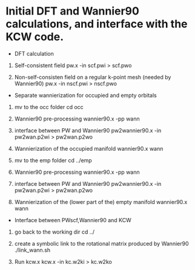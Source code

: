 # Initial DFT and Wannier90 calculations, and interface with the KCW code.

* DFT calculation 
1) Self-consistent field
pw.x -in scf.pwi > scf.pwo

2) Non-self-consisten field on a regular k-point mesh (needed by Wannier90)
pw.x -in nscf.pwi > nscf.pwo

* Separate wannierization for occupied and empty orbitals
1) mv to the occ folder
cd occ

2) Wannier90 pre-processing
wannier90.x -pp wann

3) interface between PW and Wannier90
pw2wannier90.x -in pw2wan.p2wi > pw2wan.p2wo

4) Wannierization of the occupied manifold
wannier90.x wann

5) mv to the emp folder
cd ../emp

6) Wannier90 pre-processing
wannier90.x -pp wann

7) interface between PW and Wannier90
pw2wannier90.x -in pw2wan.p2wi > pw2wan.p2wo

8) Wannierization of the (lower part of the) empty manifold
wannier90.x wann

* Interface between PWscf,Wannier90 and KCW

1) go back to the working dir
cd ../

2) create a symbolic link to the rotational matrix produced by Wannier90 
./link_wann.sh

3) Run kcw.x 
kcw.x -in kc.w2ki > kc.w2ko
